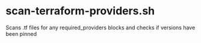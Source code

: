 # scan-terraform-providers.sh
Scans .tf files for any required_providers blocks and checks if versions have been pinned
